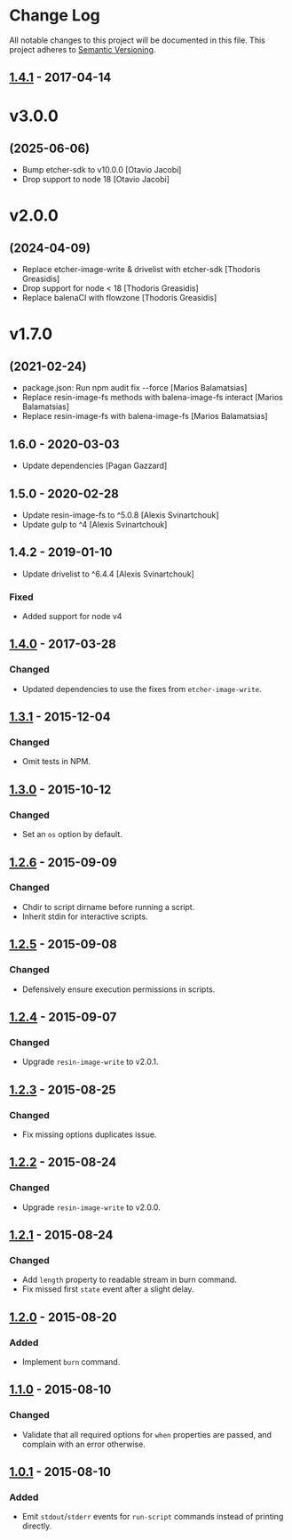 # Change Log

All notable changes to this project will be documented in this file.
This project adheres to [Semantic Versioning](http://semver.org/).

## [1.4.1] - 2017-04-14

# v3.0.0
## (2025-06-06)

* Bump etcher-sdk to v10.0.0 [Otavio Jacobi]
* Drop support to node 18 [Otavio Jacobi]

# v2.0.0
## (2024-04-09)

* Replace etcher-image-write & drivelist with etcher-sdk [Thodoris Greasidis]
* Drop support for node < 18 [Thodoris Greasidis]
* Replace balenaCI with flowzone [Thodoris Greasidis]

# v1.7.0
## (2021-02-24)

* package.json: Run npm audit fix --force [Marios Balamatsias]
* Replace resin-image-fs methods with balena-image-fs interact [Marios Balamatsias]
* Replace resin-image-fs with balena-image-fs [Marios Balamatsias]

## 1.6.0 - 2020-03-03

* Update dependencies [Pagan Gazzard]

## 1.5.0 - 2020-02-28

* Update resin-image-fs to ^5.0.8 [Alexis Svinartchouk]
* Update gulp to ^4 [Alexis Svinartchouk]

## 1.4.2 - 2019-01-10

* Update drivelist to ^6.4.4 [Alexis Svinartchouk]

### Fixed

- Added support for node v4

## [1.4.0] - 2017-03-28

### Changed

- Updated dependencies to use the fixes from `etcher-image-write`.

## [1.3.1] - 2015-12-04

### Changed

- Omit tests in NPM.

## [1.3.0] - 2015-10-12

### Changed

- Set an `os` option by default.

## [1.2.6] - 2015-09-09

### Changed

- Chdir to script dirname before running a script.
- Inherit stdin for interactive scripts.

## [1.2.5] - 2015-09-08

### Changed

- Defensively ensure execution permissions in scripts.

## [1.2.4] - 2015-09-07

### Changed

- Upgrade `resin-image-write` to v2.0.1.

## [1.2.3] - 2015-08-25

### Changed

- Fix missing options duplicates issue.

## [1.2.2] - 2015-08-24

### Changed

- Upgrade `resin-image-write` to v2.0.0.

## [1.2.1] - 2015-08-24

### Changed

- Add `length` property to readable stream in burn command.
- Fix missed first `state` event after a slight delay.

## [1.2.0] - 2015-08-20

### Added

- Implement `burn` command.

## [1.1.0] - 2015-08-10

### Changed

- Validate that all required options for `when` properties are passed, and complain with an error otherwise.

## [1.0.1] - 2015-08-10

### Added

- Emit `stdout`/`stderr` events for `run-script` commands instead of printing directly.

[1.4.1]: https://github.com/resin-io-modules/resin-device-operations/compare/v1.4.0...v1.4.1
[1.4.0]: https://github.com/resin-io-modules/resin-device-operations/compare/v1.3.1...v1.4.0
[1.3.1]: https://github.com/resin-io-modules/resin-device-operations/compare/v1.3.0...v1.3.1
[1.3.0]: https://github.com/resin-io-modules/resin-device-operations/compare/v1.2.6...v1.3.0
[1.2.6]: https://github.com/resin-io-modules/resin-device-operations/compare/v1.2.5...v1.2.6
[1.2.5]: https://github.com/resin-io-modules/resin-device-operations/compare/v1.2.4...v1.2.5
[1.2.4]: https://github.com/resin-io-modules/resin-device-operations/compare/v1.2.3...v1.2.4
[1.2.3]: https://github.com/resin-io-modules/resin-device-operations/compare/v1.2.2...v1.2.3
[1.2.2]: https://github.com/resin-io-modules/resin-device-operations/compare/v1.2.1...v1.2.2
[1.2.1]: https://github.com/resin-io-modules/resin-device-operations/compare/v1.2.0...v1.2.1
[1.2.0]: https://github.com/resin-io-modules/resin-device-operations/compare/v1.1.0...v1.2.0
[1.1.0]: https://github.com/resin-io-modules/resin-device-operations/compare/v1.0.1...v1.1.0
[1.0.1]: https://github.com/resin-io-modules/resin-device-operations/compare/v1.0.0...v1.0.1
